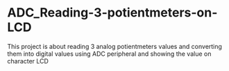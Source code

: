 # ADC_Reading-3-potientmeters-on-LCD
This project is about reading 3 analog potientmeters values and converting them into digital values using ADC peripheral and showing the value on character LCD   
